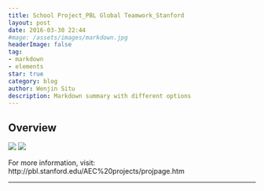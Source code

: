 ```yaml
---
title: School Project_PBL Global Teamwork_Stanford
layout: post
date: 2016-03-30 22:44
#mage: /assets/images/markdown.jpg
headerImage: false
tag:
- markdown
- elements
star: true
category: blog
author: Wenjin Situ
description: Markdown summary with different options
---
```


## Overview

<img class="image" src="{{ site.url }}/{{ site.PBLGroupPicture }}">
<img class="image" src="{{ site.url }}/{{ site.PBLFinalPicture }}">
<p>
For more information, visit: http://pbl.stanford.edu/AEC%20projects/projpage.htm
</p>


---
